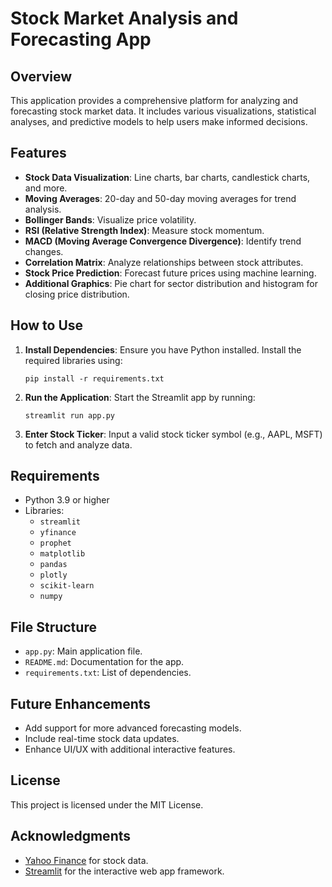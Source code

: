 # Stock Market Analysis and Forecasting App

## Overview
This application provides a comprehensive platform for analyzing and forecasting stock market data. It includes various visualizations, statistical analyses, and predictive models to help users make informed decisions.

## Features
- **Stock Data Visualization**: Line charts, bar charts, candlestick charts, and more.
- **Moving Averages**: 20-day and 50-day moving averages for trend analysis.
- **Bollinger Bands**: Visualize price volatility.
- **RSI (Relative Strength Index)**: Measure stock momentum.
- **MACD (Moving Average Convergence Divergence)**: Identify trend changes.
- **Correlation Matrix**: Analyze relationships between stock attributes.
- **Stock Price Prediction**: Forecast future prices using machine learning.
- **Additional Graphics**: Pie chart for sector distribution and histogram for closing price distribution.

## How to Use
1. **Install Dependencies**:
   Ensure you have Python installed. Install the required libraries using:
   ```
   pip install -r requirements.txt
   ```

2. **Run the Application**:
   Start the Streamlit app by running:
   ```
   streamlit run app.py
   ```

3. **Enter Stock Ticker**:
   Input a valid stock ticker symbol (e.g., AAPL, MSFT) to fetch and analyze data.

## Requirements
- Python 3.9 or higher
- Libraries:
  - `streamlit`
  - `yfinance`
  - `prophet`
  - `matplotlib`
  - `pandas`
  - `plotly`
  - `scikit-learn`
  - `numpy`

## File Structure
- `app.py`: Main application file.
- `README.md`: Documentation for the app.
- `requirements.txt`: List of dependencies.

## Future Enhancements
- Add support for more advanced forecasting models.
- Include real-time stock data updates.
- Enhance UI/UX with additional interactive features.

## License
This project is licensed under the MIT License.

## Acknowledgments
- [Yahoo Finance](https://finance.yahoo.com/) for stock data.
- [Streamlit](https://streamlit.io/) for the interactive web app framework.